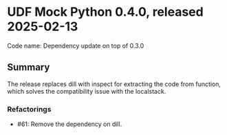 # UDF Mock Python 0.4.0, released 2025-02-13

Code name: Dependency update on top of 0.3.0

## Summary

The release replaces dill with inspect for extracting the code from function,
which solves the compatibility issue with the localstack.  


### Refactorings

* #61: Remove the dependency on dill.
